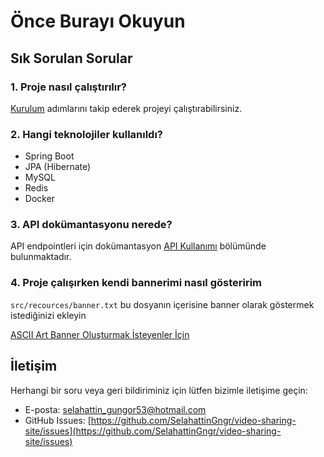 # Önce Burayı Okuyun

## Sık Sorulan Sorular

### 1. Proje nasıl çalıştırılır?

[Kurulum](/Readme.md#kurulum) adımlarını takip ederek projeyi çalıştırabilirsiniz.

### 2. Hangi teknolojiler kullanıldı?

- Spring Boot
- JPA (Hibernate)
- MySQL
- Redis
- Docker

### 3. API dokümantasyonu nerede?

API endpointleri için dokümantasyon [API Kullanımı](/Readme.md#) bölümünde bulunmaktadır.

### 4. Proje çalışırken kendi bannerimi nasıl gösteririm

`src/recources/banner.txt` bu dosyanın içerisine banner olarak göstermek istediğinizi ekleyin

[ASCII Art Banner Oluşturmak İsteyenler İçin](https://www.asciiart.eu/)

## İletişim

Herhangi bir soru veya geri bildiriminiz için lütfen bizimle iletişime geçin:

- E-posta: <selahattin_gungor53@hotmail.com>
- GitHub Issues: [https://github.com/SelahattinGngr/video-sharing-site/issues](https://github.com/SelahattinGngr/video-sharing-site/issues)
